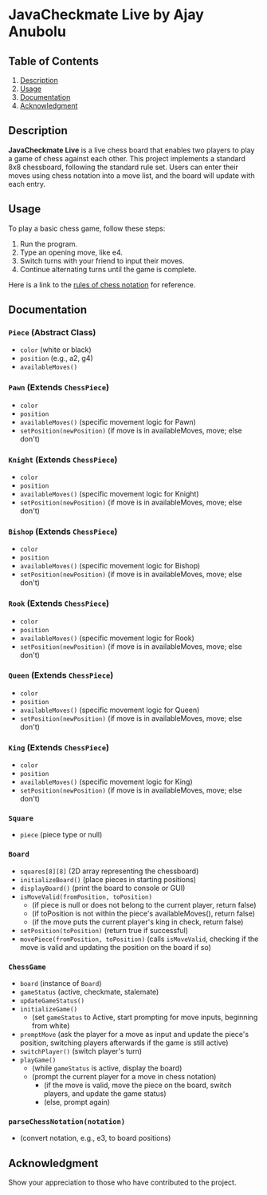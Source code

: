 # JavaCheckmate Live by Ajay Anubolu

## Table of Contents
1. [Description](#description)
2. [Usage](#usage)
3. [Documentation](#documentation)
4. [Acknowledgment](#acknowledgment)

## Description
**JavaCheckmate Live** is a live chess board that enables two players to play a game of chess against each other. This project implements a standard 8x8 chessboard, following the standard rule set. Users can enter their moves using chess notation into a move list, and the board will update with each entry.

## Usage
To play a basic chess game, follow these steps:
1. Run the program.
2. Type an opening move, like e4.
3. Switch turns with your friend to input their moves.
4. Continue alternating turns until the game is complete.

Here is a link to the [rules of chess notation](https://www.chess.com/terms/chess-notation) for reference.

## Documentation
### `Piece` (Abstract Class)
- `color` (white or black)
- `position` (e.g., a2, g4)
- `availableMoves()`

### `Pawn` (Extends `ChessPiece`)
- `color`
- `position`
- `availableMoves()` (specific movement logic for Pawn)
- `setPosition(newPosition)` (if move is in availableMoves, move; else don't)

### `Knight` (Extends `ChessPiece`)
- `color`
- `position`
- `availableMoves()` (specific movement logic for Knight)
- `setPosition(newPosition)` (if move is in availableMoves, move; else don't)

### `Bishop` (Extends `ChessPiece`)
- `color`
- `position`
- `availableMoves()` (specific movement logic for Bishop)
- `setPosition(newPosition)` (if move is in availableMoves, move; else don't)

### `Rook` (Extends `ChessPiece`)
- `color`
- `position`
- `availableMoves()` (specific movement logic for Rook)
- `setPosition(newPosition)` (if move is in availableMoves, move; else don't)

### `Queen` (Extends `ChessPiece`)
- `color`
- `position`
- `availableMoves()` (specific movement logic for Queen)
- `setPosition(newPosition)` (if move is in availableMoves, move; else don't)

### `King` (Extends `ChessPiece`)
- `color`
- `position`
- `availableMoves()` (specific movement logic for King)
- `setPosition(newPosition)` (if move is in availableMoves, move; else don't)

### `Square`
- `piece` (piece type or null)

### `Board`
- `squares[8][8]` (2D array representing the chessboard)
- `initializeBoard()` (place pieces in starting positions)
- `displayBoard()` (print the board to console or GUI)
- `isMoveValid(fromPosition, toPosition)`
  - (if piece is null or does not belong to the current player, return false)
  - (if toPosition is not within the piece's availableMoves(), return false)
  - (if the move puts the current player's king in check, return false)
- `setPosition(toPosition)` (return true if successful)
- `movePiece(fromPosition, toPosition)` (calls `isMoveValid`, checking if the move is valid and updating the position on the board if so)

### `ChessGame`
- `board` (instance of `Board`)
- `gameStatus` (active, checkmate, stalemate)
- `updateGameStatus()`
- `initializeGame()`
  - (set `gameStatus` to Active, start prompting for move inputs, beginning from white)
- `promptMove` (ask the player for a move as input and update the piece's position, switching players afterwards if the game is still active)
- `switchPlayer()` (switch player's turn)
- `playGame()`
  - (while `gameStatus` is active, display the board)
  - (prompt the current player for a move in chess notation)
    - (if the move is valid, move the piece on the board, switch players, and update the game status)
    - (else, prompt again)

### `parseChessNotation(notation)`
- (convert notation, e.g., e3, to board positions)

## Acknowledgment
Show your appreciation to those who have contributed to the project.
